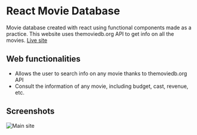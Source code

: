 # React Movie Database
Movie database created with react using functional components made as a practice. This website uses themoviedb.org API to get info on all the movies. 
[Live site](https://vibrant-hoover-7eb9f6.netlify.app/)

## Web functionalities

- Allows the user to search info on any movie thanks to themoviedb.org API
- Consult the information of any movie, including budget, cast, revenue, etc.

## Screenshots

![Main site](/screenshots/screenshot1.png "Title")
